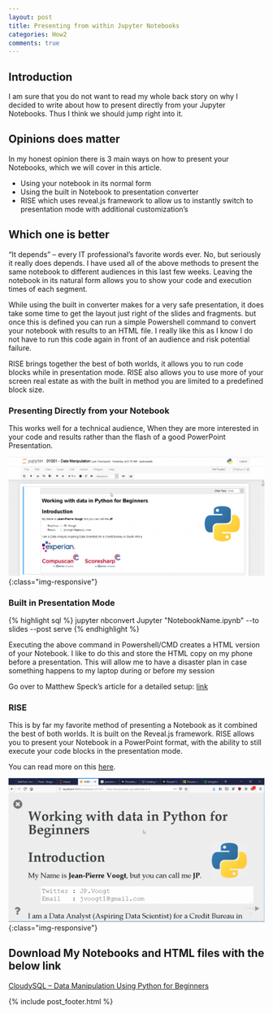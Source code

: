 ```yaml
---
layout: post
title: Presenting from within Jupyter Notebooks
categories: How2
comments: true
---
```


## Introduction
I am sure that you do not want to read my whole back story on why I decided to write about how to present directly from your Jupyter Notebooks. Thus I think we should jump right into it.

## Opinions does matter
In my honest opinion there is 3 main ways on how to present your Notebooks, which we will cover in this article.
* Using your notebook in its normal form
* Using the built in Notebook to presentation converter
* RISE which uses reveal.js framework to allow us to instantly switch to presentation mode with additional customization’s

## Which one is better
“It depends” – every IT professional’s favorite words ever.
No, but seriously it really does depends. I have used all of the above methods to present the same notebook to different audiences in this last few weeks. Leaving the notebook in its natural form allows you to show your code and execution times of each segment.

While using the built in converter makes for a very safe presentation, it does take some time to get the layout just right of the slides and fragments. but once this is defined you can run a simple Powershell command to convert your notebook with results to an HTML file. I really like this as I know I do not have to run this code again in front of an audience and risk potential failure.

RISE brings together the best of both worlds, it allows you to run code blocks while in presentation mode. RISE also allows you to use more of your screen real estate as with the built in method you are limited to a predefined block size.

### Presenting Directly from your Notebook
This works well for a technical audience, When they are more interested in your code and results rather than the flash of a good PowerPoint Presentation.

![@JPVoogt](/public/img/JVoogt_2019-09-10-Presenting-from-within-Jupyter-Notebooks_1.png){:class="img-responsive"}
 
### Built in Presentation Mode
{% highlight sql %}
jupyter nbconvert Jupyter "NotebookName.ipynb" --to slides --post serve
{% endhighlight %}

Executing the above command in Powershell/CMD creates a HTML version of your Notebook. I like to do this and store the HTML copy on my phone before a presentation. This will allow me to have a disaster plan in case something happens to my laptop during or before my session

Go over to Matthew Speck’s article for a detailed setup: [link](https://medium.com/@mjspeck/presenting-code-using-jupyter-notebook-slides-a8a3c3b59d67)

### RISE
This is by far my favorite method of presenting a Notebook as it combined the best of both worlds. It is built on the Reveal.js framework. RISE allows you to present your Notebook in a PowerPoint format, with the ability to still execute your code blocks in the presentation mode.

You can read more on this [here](https://rise.readthedocs.io/en/maint-5.5/).

![@JPVoogt](/public/img/JVoogt_2019-09-10-Presenting-from-within-Jupyter-Notebooks_2.png){:class="img-responsive"}

## Download My Notebooks and HTML files with the below link
[CloudySQL – Data Manipulation Using Python for Beginners](https://github.com/JVoogt/Presentations/tree/master/CloudySQL%20-%20Data%20Manipulation%20Using%20Python%20for%20Beginners)



{% include post_footer.html %}
